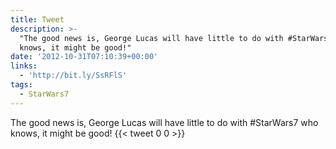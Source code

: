 ```yaml
---
title: Tweet
description: >-
  "The good news is, George Lucas will have little to do with #StarWars7  who
  knows, it might be good!"
date: '2012-10-31T07:10:39+00:00'
links:
  - 'http://bit.ly/SsRFlS'
tags:
  - StarWars7
---
```

The good news is, George Lucas will have little to do with #StarWars7  who knows, it might be good!
      {{< tweet 0 0 >}}
    
